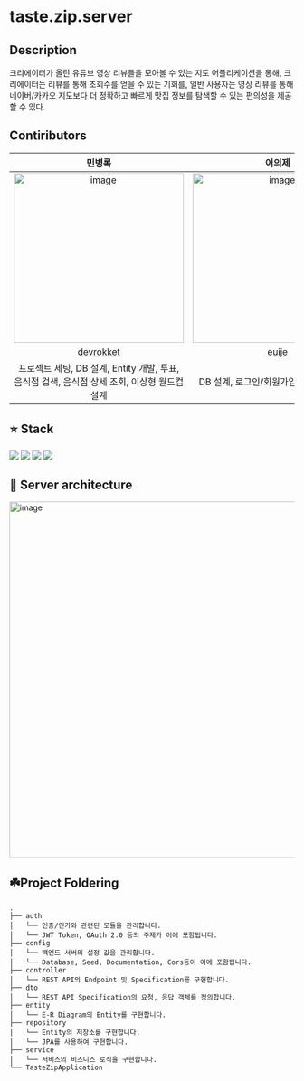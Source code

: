 # taste.zip.server

## Description

크리에이터가 올린 유튜브 영상 리뷰들을 모아볼 수 있는 지도 어플리케이션을 통해, 크리에이터는 리뷰를 통해 조회수를 얻을 수 있는 기회를, 일반 사용자는 영상 리뷰를 통해 네이버/카카오 지도보다 더 정확하고 빠르게 맛집 정보를 탐색할 수 있는 편의성을 제공할 수 있다.

## Contiributors

|                                           민병록                                            |                                            이의제                                            |
|:----------------------------------------------------------------------------------------:|:-----------------------------------------------------------------------------------------:|
| <img width="300" alt="image" src="https://avatars.githubusercontent.com/u/96538554?v=4"> | <img width="300"  alt="image" src="https://avatars.githubusercontent.com/u/12531340?v=4"> | 
|                        [devrokket](https://github.com/devrokket)                         |                             [euije](https://github.com/euije)                             |
|               프로젝트 세팅, DB 설계, Entity 개발, 투표, 음식점 검색, 음식점 상세 조회, 이상형 월드컵 설계               |                                 DB 설계, 로그인/회원가입, 기타 작업 수행                                 |


## ⭐ Stack

<img src="https://img.shields.io/badge/Spring-6DB33F?style=flat-square&logo=Spring&logoColor=white"/>
<img src="https://img.shields.io/badge/SpringBoot-6DB33F?style=flat-square&logo=Spring Boot&logoColor=white"/>
<img src="https://img.shields.io/badge/Java-137CBD?style=flat-square&logo=Java&logoColor=white"/>
<img src="https://img.shields.io/badge/PostgreSQL-4479A1?style=flat-square&logo=PostgreSQL&logoColor=white"/>

## 📌 Server architecture

<img width="630" alt="image" src="https://github.com/PiLab-CAU/OpenSourceProject-2401/assets/12531340/394a559f-dac7-4492-acea-fb21e33aaf70">

## ☘️Project Foldering

```
.
├── auth
│   └── 인증/인가와 관련된 모듈을 관리합니다.
│   └── JWT Token, OAuth 2.0 등의 주제가 이에 포함됩니다.
├── config
│   └── 백엔드 서버의 설정 값을 관리합니다.
│   └── Database, Seed, Documentation, Cors등이 이에 포함됩니다.
├── controller
│   └── REST API의 Endpoint 및 Specification를 구현합니다.
├── dto
│   └── REST API Specification의 요청, 응답 객체를 정의합니다.
├── entity
│   └── E-R Diagram의 Entity를 구현합니다.
├── repository
│   └── Entity의 저장소를 구현합니다.
│   └── JPA를 사용하여 구현합니다.
├── service
│   └── 서비스의 비즈니스 로직을 구현합니다.
└── TasteZipApplication
```

